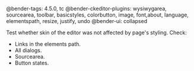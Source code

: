 @bender-tags: 4.5.0, tc
@bender-ckeditor-plugins: wysiwygarea, sourcearea, toolbar, basicstyles, colorbutton, image, font,about, language, elementspath, resize, justify, undo
@bender-ui: collapsed

Test whether skin of the editor was not affected by page's styling. Check:

* Links in the elements path.
* All dialogs.
* Sourcearea.
* Button states.